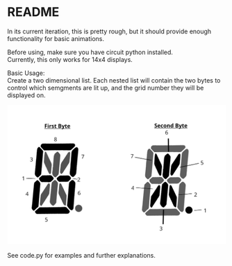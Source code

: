 # README
In its current iteration, this is pretty rough, but it should provide enough functionality for basic animations. <br>

Before using, make sure you have circuit python installed. <br>
Currently, this only works for 14x4 displays. <br>

Basic Usage: <br>
Create a two dimensional list. Each nested list will contain the two bytes to control which semgments are lit up, and the grid number they will be displayed on.

![Label Guide](images/segmentLabels.png)

See code.py for examples and further explanations.